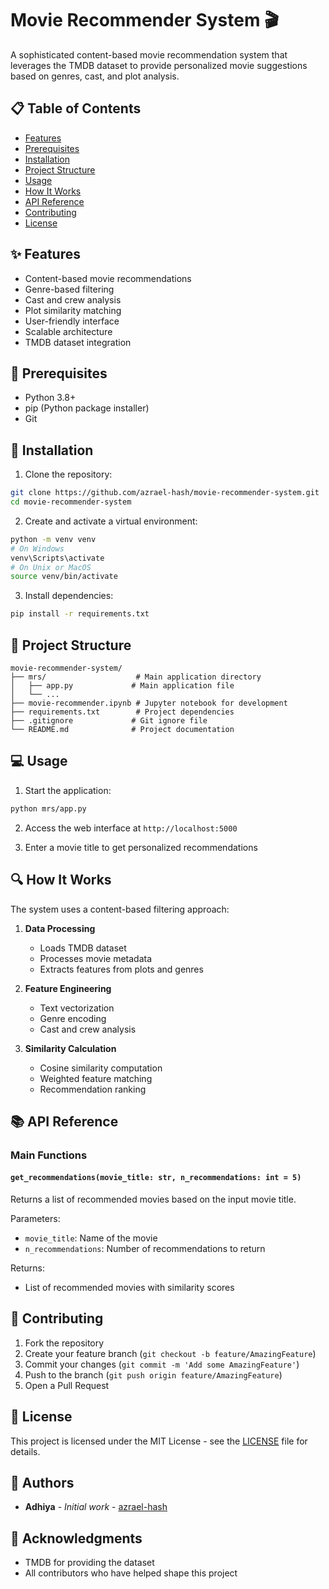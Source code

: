 # Movie Recommender System 🎬

A sophisticated content-based movie recommendation system that leverages the TMDB dataset to provide personalized movie suggestions based on genres, cast, and plot analysis.

## 📋 Table of Contents
- [Features](#-features)
- [Prerequisites](#-prerequisites)
- [Installation](#-installation)
- [Project Structure](#-project-structure)
- [Usage](#-usage)
- [How It Works](#-how-it-works)
- [API Reference](#-api-reference)
- [Contributing](#-contributing)
- [License](#-license)

## ✨ Features
- Content-based movie recommendations
- Genre-based filtering
- Cast and crew analysis
- Plot similarity matching
- User-friendly interface
- Scalable architecture
- TMDB dataset integration

## 🔧 Prerequisites
- Python 3.8+
- pip (Python package installer)
- Git

## 🚀 Installation

1. Clone the repository:
```bash
git clone https://github.com/azrael-hash/movie-recommender-system.git
cd movie-recommender-system
```

2. Create and activate a virtual environment:
```bash
python -m venv venv
# On Windows
venv\Scripts\activate
# On Unix or MacOS
source venv/bin/activate
```

3. Install dependencies:
```bash
pip install -r requirements.txt
```

## 📁 Project Structure
```
movie-recommender-system/
├── mrs/                    # Main application directory
│   ├── app.py             # Main application file
│   └── ...
├── movie-recommender.ipynb # Jupyter notebook for development
├── requirements.txt        # Project dependencies
├── .gitignore             # Git ignore file
└── README.md              # Project documentation
```

## 💻 Usage

1. Start the application:
```bash
python mrs/app.py
```

2. Access the web interface at `http://localhost:5000`

3. Enter a movie title to get personalized recommendations

## 🔍 How It Works

The system uses a content-based filtering approach:

1. **Data Processing**
   - Loads TMDB dataset
   - Processes movie metadata
   - Extracts features from plots and genres

2. **Feature Engineering**
   - Text vectorization
   - Genre encoding
   - Cast and crew analysis

3. **Similarity Calculation**
   - Cosine similarity computation
   - Weighted feature matching
   - Recommendation ranking

## 📚 API Reference

### Main Functions

#### `get_recommendations(movie_title: str, n_recommendations: int = 5)`
Returns a list of recommended movies based on the input movie title.

Parameters:
- `movie_title`: Name of the movie
- `n_recommendations`: Number of recommendations to return

Returns:
- List of recommended movies with similarity scores

## 🤝 Contributing

1. Fork the repository
2. Create your feature branch (`git checkout -b feature/AmazingFeature`)
3. Commit your changes (`git commit -m 'Add some AmazingFeature'`)
4. Push to the branch (`git push origin feature/AmazingFeature`)
5. Open a Pull Request

## 📄 License

This project is licensed under the MIT License - see the [LICENSE](LICENSE) file for details.

## 👥 Authors

- **Adhiya** - *Initial work* - [azrael-hash](https://github.com/azrael-hash)

## 🙏 Acknowledgments

- TMDB for providing the dataset
- All contributors who have helped shape this project
